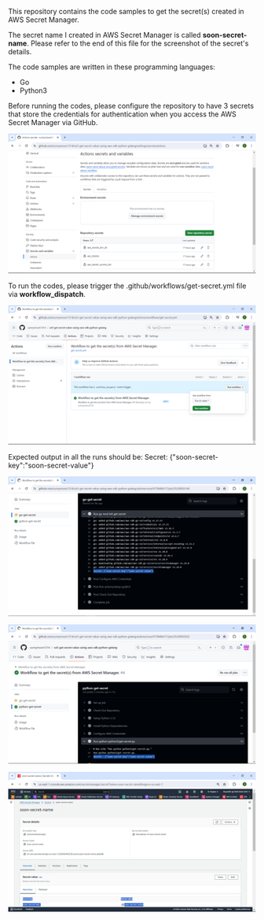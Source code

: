 This repository contains the code samples to get the secret(s) created in AWS Secret Manager.

The secret name I created in AWS Secret Manager is called __soon-secret-name__. Please refer to the end of this file for the screenshot of the secret's details.

The code samples are written in these programming languages:
- Go
- Python3

Before running the codes, please configure the repository to have 3 secrets that store the credentials for authentication when you access the AWS Secret Manager via GitHub. 

![alt text](images/github-respository-secrets.png)

To run the codes, please trigger the .github/workflows/get-secret.yml file via __workflow_dispatch__.

![alt text](images/github-workflow-dispatch.png)

Expected output in all the runs should be:
Secret: {"soon-secret-key":"soon-secret-value"}

![alt text](images/golang-output.png)

![alt text](images/python-output.png)

![alt text](images/aws-secret-manager.png)
